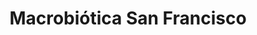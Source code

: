 ---
title: "Macrobiótica San Francisco"
url: /san-francisco/macrobiotica-san-francisco/
shop: supermercado
---